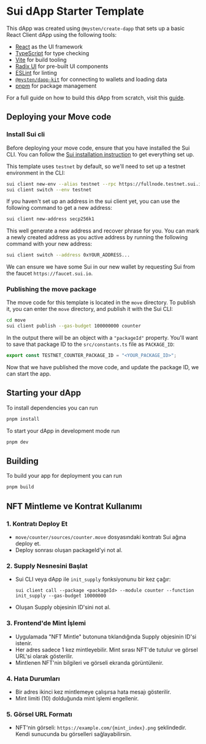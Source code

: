 # Sui dApp Starter Template

This dApp was created using `@mysten/create-dapp` that sets up a basic React
Client dApp using the following tools:

- [React](https://react.dev/) as the UI framework
- [TypeScript](https://www.typescriptlang.org/) for type checking
- [Vite](https://vitejs.dev/) for build tooling
- [Radix UI](https://www.radix-ui.com/) for pre-built UI components
- [ESLint](https://eslint.org/) for linting
- [`@mysten/dapp-kit`](https://sdk.mystenlabs.com/dapp-kit) for connecting to
  wallets and loading data
- [pnpm](https://pnpm.io/) for package management

For a full guide on how to build this dApp from scratch, visit this
[guide](http://docs.sui.io/guides/developer/app-examples/e2e-counter#frontend).

## Deploying your Move code

### Install Sui cli

Before deploying your move code, ensure that you have installed the Sui CLI. You
can follow the [Sui installation instruction](https://docs.sui.io/build/install)
to get everything set up.

This template uses `testnet` by default, so we'll need to set up a testnet
environment in the CLI:

```bash
sui client new-env --alias testnet --rpc https://fullnode.testnet.sui.io:443
sui client switch --env testnet
```

If you haven't set up an address in the sui client yet, you can use the
following command to get a new address:

```bash
sui client new-address secp256k1
```

This well generate a new address and recover phrase for you. You can mark a
newly created address as you active address by running the following command
with your new address:

```bash
sui client switch --address 0xYOUR_ADDRESS...
```

We can ensure we have some Sui in our new wallet by requesting Sui from the
faucet `https://faucet.sui.io`.

### Publishing the move package

The move code for this template is located in the `move` directory. To publish
it, you can enter the `move` directory, and publish it with the Sui CLI:

```bash
cd move
sui client publish --gas-budget 100000000 counter
```

In the output there will be an object with a `"packageId"` property. You'll want
to save that package ID to the `src/constants.ts` file as `PACKAGE_ID`:

```ts
export const TESTNET_COUNTER_PACKAGE_ID = "<YOUR_PACKAGE_ID>";
```

Now that we have published the move code, and update the package ID, we can
start the app.

## Starting your dApp

To install dependencies you can run

```bash
pnpm install
```

To start your dApp in development mode run

```bash
pnpm dev
```

## Building

To build your app for deployment you can run

```bash
pnpm build
```

## NFT Mintleme ve Kontrat Kullanımı

### 1. Kontratı Deploy Et

- `move/counter/sources/counter.move` dosyasındaki kontratı Sui ağına deploy et.
- Deploy sonrası oluşan packageId'yi not al.

### 2. Supply Nesnesini Başlat

- Sui CLI veya dApp ile `init_supply` fonksiyonunu bir kez çağır:
  
  ```
  sui client call --package <packageId> --module counter --function init_supply --gas-budget 10000000
  ```
- Oluşan Supply objesinin ID'sini not al.

### 3. Frontend'de Mint İşlemi

- Uygulamada "NFT Mintle" butonuna tıklandığında Supply objesinin ID'si istenir.
- Her adres sadece 1 kez mintleyebilir. Mint sırası NFT'de tutulur ve görsel URL'si olarak gösterilir.
- Mintlenen NFT'nin bilgileri ve görseli ekranda görüntülenir.

### 4. Hata Durumları

- Bir adres ikinci kez mintlemeye çalışırsa hata mesajı gösterilir.
- Mint limiti (10) dolduğunda mint işlemi engellenir.

### 5. Görsel URL Formatı

- NFT'nin görseli: `https://example.com/{mint_index}.png` şeklindedir. Kendi sunucunda bu görselleri sağlayabilirsin.
